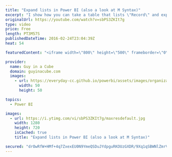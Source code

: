 ```yaml
---
title: "Expand lists in Power BI (also a look at M Syntax)"
excerpt: "I show how you can take a table that lists \"Record\" and expand that within Power BI. This also works with Power Query. I have a look at the M Syntax and show a cleaner approach.  SUBSCRIBE! https://www.youtube.com/channel/UCFp1vaKzpfvoGai0vE5VJ0w?sub_confirmation=1  LET'S CONNECT!  Guy in a Cube -- http://twitter.com/guyinacube"
originalUrl: https://youtube.com/watch?v=sbPS3ZKIt7g
type: video
price: Free
length: PT3M57S
publishedDateTime: 2016-02-24T23:04:39Z
heat: 54

featuredContent: "<iframe width=\"800\" height=\"500\" frameborder=\"0\" src=\"https://www.youtube.com/embed/sbPS3ZKIt7g\" allow=\"accelerometer; autoplay; encrypted-media; gyroscope; picture-in-picture\" allowfullscreen></iframe>"

provider:
  name: Guy in a Cube
  domain: guyinacube.com
  images:
    - url: https://everyday-cc.github.io/powerbi/assets/images/organizations/guyinacube.com-50x50.jpg
      width: 50
      height: 50

topics:
  - Power BI

images:
  - url: https://i.ytimg.com/vi/sbPS3ZKIt7g/maxresdefault.jpg
    width: 1280
    height: 720
    isCached: true
    title: "Expand lists in Power BI (also a look at M Syntax)"

secured: "drOwRfW+HMf+4q7ZxexEU0N9YmeQSDuJYdpguRKOUzGXDR/9Xq1qSBWNlZmrV5xJifwmduPK5M5fswplTjBdK0Dlcylt/vYS1tnv4pyWO9nqdcsRYsnyV4cGpcNzfUQRugiQkION8DwHAXOBgvAQBMR87vNtCfLGOHfCZaeyznwQVEZhGnEYG+MaZ1frb21m+QsSmFNayQAC0I81C+ezbUzprzskL6ppg7GmRrak47wS+vBkyaU2NHEHT/97Kr6LSKYwGq1tO3UFm2XRxPF75+lcVtiVYTTkqQwxbT1BjbLkZcGsMbkb6Z5hsDytnXVsBvMVOqWMTfd2VRZnLrQ6JaJgbKhzpnSbNEpLZmtR0n3rzmSWNLps3rAdJ+7qhM6uUv9dxrz9JAI3vShC7/6Lx1yWFwgktGtf+kTBCB8zK7Q=;ngnv9aqeeqfcAObS2guS/Q=="
---
```


